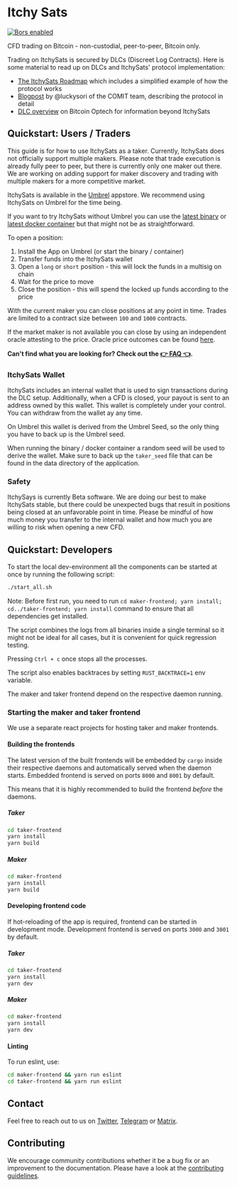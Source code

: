 # Itchy Sats

[![Bors enabled](https://bors.tech/images/badge_small.svg)](https://app.bors.tech/repositories/39253)

CFD trading on Bitcoin - non-custodial, peer-to-peer, Bitcoin only.

Trading on ItchySats is secured by DLCs (Discreet Log Contracts).
Here is some material to read up on DLCs and ItchySats' protocol implementation:

- [The ItchySats Roadmap](https://itchysats.medium.com/itchysats-roadmap-to-the-most-awesome-bitcoin-dex-464a42bf4881) which includes a simplified example of how the protocol works
- [Blogpost](https://comit.network/blog/2022/01/11/cfd-protocol-explained) by @luckysori of the COMIT team, describing the protocol in detail
- [DLC overview](https://bitcoinops.org/en/topics/discreet-log-contracts/) on Bitcoin Optech for information beyond ItchySats

## Quickstart: Users / Traders

This guide is for how to use ItchySats as a taker.
Currently, ItchySats does not officially support multiple makers.
Please note that trade execution is already fully peer to peer, but there is currently only one maker out there.
We are working on adding support for maker discovery and trading with multiple makers for a more competitive market.

ItchySats is available in the [Umbrel](getumbrel.com/) appstore.
We recommend using ItchySats on Umbrel for the time being.

If you want to try ItchySats without Umbrel you can use the [latest binary](github.com/itchysats/itchysats/releases/latest) or [latest docker container](https://github.com/itchysats/itchysats/pkgs/container/itchysats%2Ftaker) but that might not be as straightforward.

To open a position:

1. Install the App on Umbrel (or start the binary / container)
2. Transfer funds into the ItchySats wallet
3. Open a `long` or `short` position - this will lock the funds in a multisig on chain
4. Wait for the price to move
5. Close the position - this will spend the locked up funds according to the price

With the current maker you can close positions at any point in time.
Trades are limited to a contract size between `100` and `1000` contracts.

If the market maker is not available you can close by using an independent oracle attesting to the price.
Oracle price outcomes can be found [here](https://outcome.observer/h00.ooo/x/BitMEX/BXBT).

**Can't find what you are looking for? Check out the [👉 FAQ 👈](http://faq.itchysats.network).**

### ItchySats Wallet

ItchySats includes an internal wallet that is used to sign transactions during the DLC setup.
Additionally, when a CFD is closed, your payout is sent to an address owned by this wallet.
This wallet is completely under your control.
You can withdraw from the wallet ay any time.

On Umbrel this wallet is derived from the Umbrel Seed, so the only thing you have to back up is the Umbrel seed.

When running the binary / docker container a random seed will be used to derive the wallet.
Make sure to back up the `taker_seed` file that can be found in the data directory of the application.

### Safety

ItchySays is currently Beta software.
We are doing our best to make ItchySats stable, but there could be unexpected bugs that result in positions being closed at an unfavorable point in time.
Please be mindful of how much money you transfer to the internal wallet and how much you are willing to risk when opening a new CFD.

## Quickstart: Developers

To start the local dev-environment all the components can be started at once by running the following script:

```bash
./start_all.sh
```

Note: Before first run, you need to run `cd maker-frontend; yarn install; cd../taker-frontend; yarn install` command to ensure that all dependencies get
installed.

The script combines the logs from all binaries inside a single terminal so it
might not be ideal for all cases, but it is convenient for quick regression testing.

Pressing `Ctrl + c` once stops all the processes.

The script also enables backtraces by setting `RUST_BACKTRACE=1` env variable.

The maker and taker frontend depend on the respective daemon running.

### Starting the maker and taker frontend

We use a separate react projects for hosting taker and maker frontends.

#### Building the frontends

The latest version of the built frontends will be embedded by `cargo` inside
their respective daemons and automatically served when the daemon starts.
Embedded frontend is served on ports `8000` and `8001` by default.

This means that it is highly recommended to build the frontend _before_ the daemons.

##### Taker

```bash
cd taker-frontend
yarn install
yarn build
```

##### Maker

```bash
cd maker-frontend
yarn install
yarn build
```

#### Developing frontend code

If hot-reloading of the app is required, frontend can be started in development mode.
Development frontend is served on ports `3000` and `3001` by default.

##### Taker

```bash
cd taker-frontend
yarn install
yarn dev
```

##### Maker

```bash
cd maker-frontend
yarn install
yarn dev
```

#### Linting

To run eslint, use:

```bash
cd maker-frontend && yarn run eslint
cd taker-frontend && yarn run eslint
```

## Contact

Feel free to reach out to us on [Twitter](twitter.com/itchysats), [Telegram](https://t.me/joinchat/ULycH50PLV1jOTI0) or [Matrix](https://matrix.to/#/!OSErkwZgvuIhcizfaI:matrix.org?via=matrix.org).

## Contributing

We encourage community contributions whether it be a bug fix or an improvement to the documentation.
Please have a look at the [contributing guidelines](./CONTRIBUTING.md).
